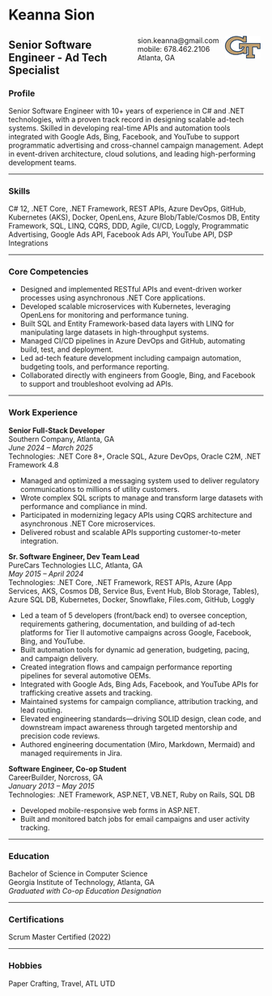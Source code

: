 # Keanna Sion 
<img style="float:right;width:70px;padding:6px" src="gt-large.png" />


<span style="float:right;padding:6px"> 
  sion.keanna@gmail.com <br> mobile: 678.462.2106 <br>
  Atlanta, GA <br>
</span>

## Senior Software Engineer - Ad Tech Specialist

### Profile 
Senior Software Engineer with 10+ years of experience in C# and .NET technologies, with a proven track record in designing scalable ad-tech systems. Skilled in developing real-time APIs and automation tools integrated with Google Ads, Bing, Facebook, and YouTube to support programmatic advertising and cross-channel campaign management. Adept in event-driven architecture, cloud solutions, and leading high-performing development teams.

---

### Skills 
C# 12, .NET Core, .NET Framework, REST APIs, Azure DevOps, GitHub, Kubernetes (AKS), Docker, OpenLens, Azure Blob/Table/Cosmos DB, Entity Framework, SQL, LINQ, CQRS, DDD, Agile, CI/CD, Loggly, Programmatic Advertising, Google Ads API, Facebook Ads API, YouTube API, DSP Integrations

---

### Core Competencies
- Designed and implemented RESTful APIs and event-driven worker processes using asynchronous .NET Core applications.
- Developed scalable microservices with Kubernetes, leveraging OpenLens for monitoring and performance tuning.
- Built SQL and Entity Framework-based data layers with LINQ for manipulating large datasets in high-throughput systems.
- Managed CI/CD pipelines in Azure DevOps and GitHub, automating build, test, and deployment.
- Led ad-tech feature development including campaign automation, budgeting tools, and performance reporting.
- Collaborated directly with engineers from Google, Bing, and Facebook to support and troubleshoot evolving ad APIs.

---

### Work Experience

**Senior Full-Stack Developer**  
Southern Company, Atlanta, GA  
*June 2024 – March 2025*  
Technologies: .NET Core 8+, Oracle SQL, Azure DevOps, Oracle C2M, .NET Framework 4.8  
- Managed and optimized a messaging system used to deliver regulatory communications to millions of utility customers.
- Wrote complex SQL scripts to manage and transform large datasets with performance and compliance in mind.
- Participated in modernizing legacy APIs using CQRS architecture and asynchronous .NET Core microservices.
- Delivered robust and scalable APIs supporting customer-to-meter integration.

**Sr. Software Engineer, Dev Team Lead**  
PureCars Technologies LLC, Atlanta, GA  
*May 2015 – April 2024*  
Technologies: .NET Core, .NET Framework, REST APIs, Azure (App Services, AKS, Cosmos DB, Service Bus, Event Hub, Blob Storage, Tables), Azure SQL DB, Kubernetes, Docker, Snowflake, Files.com, GitHub, Loggly  
- Led a team of 5 developers (front/back end) to oversee conception, requirements gathering, documentation, and building of ad-tech platforms for Tier II automotive campaigns across Google, Facebook, Bing, and YouTube.
- Built automation tools for dynamic ad generation, budgeting, pacing, and campaign delivery.
- Created integration flows and campaign performance reporting pipelines for several automotive OEMs.
- Integrated with Google Ads, Bing Ads, Facebook, and YouTube APIs for trafficking creative assets and tracking.
- Maintained systems for campaign compliance, attribution tracking, and lead routing.
- Elevated engineering standards—driving SOLID design, clean code, and downstream impact awareness through targeted mentorship and precision code reviews.
- Authored engineering documentation (Miro, Markdown, Mermaid) and managed requirements in Jira.

**Software Engineer, Co-op Student**  
CareerBuilder, Norcross, GA  
*January 2013 – May 2015*  
Technologies: .NET Framework, ASP.NET, VB.NET, Ruby on Rails, SQL DB  
- Developed mobile-responsive web forms in ASP.NET.
- Built and monitored batch jobs for email campaigns and user activity tracking.

---

### Education
Bachelor of Science in Computer Science  
Georgia Institute of Technology, Atlanta, GA  
*Graduated with Co-op Education Designation*

---

### Certifications 
Scrum Master Certified (2022)  

---

### Hobbies 
Paper Crafting, Travel, ATL UTD
